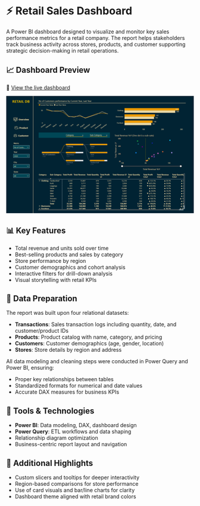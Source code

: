 # ⚡ Retail Sales Dashboard

A Power BI dashboard designed to visualize and monitor key sales performance metrics for a retail company. The report helps stakeholders track business activity across stores, products, and customer supporting strategic decision-making in retail operations.

## 📈 Dashboard Preview

🔗 [View the live dashboard](https://app.powerbi.com/view?r=eyJrIjoiNTUzNzA0MzctNDM4MS00ODE2LWFhN2ItNGU3ZDQyMTY5ZTk2IiwidCI6IjJmODVkYzc0LWI2YjQtNDU4NC1iZWVlLWNjZGE3MTQ0NDk3MCIsImMiOjZ9)

[![Report Preview](retail-dashboard-preview.png)](https://app.powerbi.com/view?r=eyJrIjoiNTUzNzA0MzctNDM4MS00ODE2LWFhN2ItNGU3ZDQyMTY5ZTk2IiwidCI6IjJmODVkYzc0LWI2YjQtNDU4NC1iZWVlLWNjZGE3MTQ0NDk3MCIsImMiOjZ9)
## 📊 Key Features

- Total revenue and units sold over time
- Best-selling products and sales by category
- Store performance by region
- Customer demographics and cohort analysis
- Interactive filters for drill-down analysis
- Visual storytelling with retail KPIs

## 🧹 Data Preparation

The report was built upon four relational datasets:

- **Transactions**: Sales transaction logs including quantity, date, and customer/product IDs
- **Products**: Product catalog with name, category, and pricing
- **Customers**: Customer demographics (age, gender, location)
- **Stores**: Store details by region and address

All data modeling and cleaning steps were conducted in Power Query and Power BI, ensuring:

- Proper key relationships between tables
- Standardized formats for numerical and date values
- Accurate DAX measures for business KPIs

## 📁 Tools & Technologies

- **Power BI**: Data modeling, DAX, dashboard design
- **Power Query**: ETL workflows and data shaping
- Relationship diagram optimization
- Business-centric report layout and navigation

## 🧠 Additional Highlights

- Custom slicers and tooltips for deeper interactivity
- Region-based comparisons for store performance
- Use of card visuals and bar/line charts for clarity
- Dashboard theme aligned with retail brand colors
